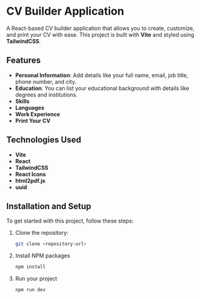 # CV Builder Application

A React-based CV builder application that allows you to create, customize, and print your CV with ease. This project is built with **Vite** and styled using **TailwindCSS**.

## Features

- **Personal Information**: Add details like your full name, email, job title, phone number, and city.
- **Education**: You can list your educational background with details like degrees and institutions.
- **Skills**
- **Languages**
- **Work Experience**
- **Print Your CV**

## Technologies Used

- **Vite**
- **React**
- **TailwindCSS**
- **React Icons**
- **html2pdf.js**
- **uuid**

## Installation and Setup

To get started with this project, follow these steps:

1. Clone the repository:
   ```bash
   git clone <repository-url>
   ```
2. Install NPM packages
   ```bash
   npm install
   ```

3. Run your project
   ```bash
   npm run dev
   ```